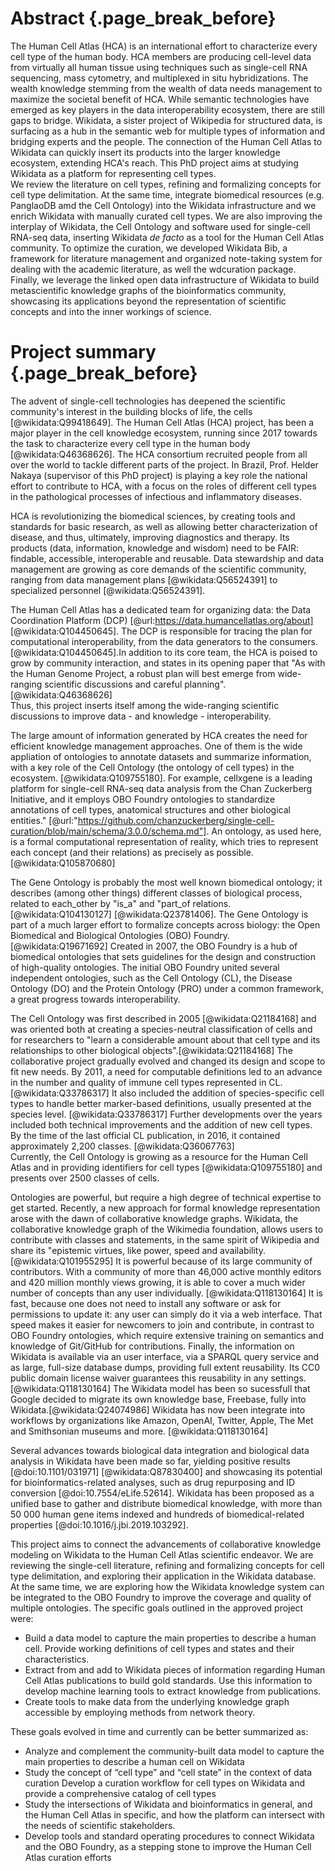 
# Abstract {.page_break_before}
The Human Cell Atlas (HCA) is an international effort to characterize every cell type of the human body. 
HCA members are producing cell-level data from virtually all human tissue using techniques such as single-cell RNA sequencing, mass cytometry, and multiplexed in situ hybridizations. 
The wealth knowledge stemming from the wealth of data needs management to maximize the societal benefit of HCA.
While semantic technologies have emerged as key players in the data interoperability ecosystem, there are still gaps to bridge. 
Wikidata, a sister project of Wikipedia for structured data, is surfacing as a hub in the semantic web for multiple types of information and bridging experts and the people. 
The connection of the Human Cell Atlas to Wikidata can quickly insert its products into the larger knowledge ecosystem, extending HCA's reach. 
This PhD project aims at studying Wikidata as a platform for representing cell types.  
We review the literature on cell types, refining and formalizing concepts for cell type delimitation.
At the same time, integrate biomedical resources (e.g. PanglaoDB amd the Cell Ontology) into the Wikidata infrastructure and we enrich Wikidata with  manually curated cell types. 
We are also improving the interplay of Wikidata, the Cell Ontology and software used for single-cell RNA-seq data, inserting Wikidata _de facto_ as a tool for the Human Cell Atlas community. 
To optimize the curation, we developed Wikidata Bib, a framework for literature management and organized note-taking system for dealing with the academic literature, as well the wdcuration package. 
Finally, we leverage the linked open data infrastructure of Wikidata to build metascientific knowledge graphs of the bioinformatics community, showcasing its applications beyond the representation of scientific concepts and into the inner workings of science.

# Project summary  {.page_break_before}

The advent of single-cell technologies has deepened the scientific community's interest in the building blocks of life, the cells [@wikidata:Q99418649]. 
The Human Cell Atlas (HCA) project, has been a major player in the cell knowledge ecosystem, running since 2017 towards the task to characterize every cell type in the human body [@wikidata:Q46368626]. The HCA consortium recruited people from all over the world to tackle different parts of the project. In Brazil, Prof. Helder Nakaya (supervisor of this PhD project) is playing a key role the national effort to contribute to HCA, with a focus on the roles of different cell types in the pathological processes of infectious and inflammatory diseases.

HCA is revolutionizing the biomedical sciences, by creating tools and standards for basic research, as well as allowing better characterization of disease, and thus, ultimately, improving diagnostics and therapy. 
Its products (data, information, knowledge and wisdom) need to be FAIR: findable, accessible, interoperable and reusable.
Data stewardship and data management are growing as core demands of the scientific community, ranging from data management plans [@wikidata:Q56524391] to specialized personnel [@wikidata:Q56524391].

The Human Cell Atlas has a dedicated team for organizing data: the Data Coordination Platform (DCP) [@url:https://data.humancellatlas.org/about] [@wikidata:Q104450645].
The DCP is responsible for tracing the plan for computational interoperability, from the data generators to the consumers.[@wikidata:Q104450645].In addition to its core team, the HCA is poised to grow by community interaction, and states in its opening paper that "As with the Human Genome Project, a robust plan will best emerge from wide-ranging scientific discussions and careful planning".[@wikidata:Q46368626]  
Thus, this project inserts itself among the wide-ranging scientific discussions to improve data - and knowledge - interoperability. 

The large amount of information generated by HCA creates the need for efficient knowledge management approaches. One of them is the wide appliation of ontologies to annotate datasets and summarize information, with a key role of the Cell Ontology (the ontology of cell types) in the ecosystem. [@wikidata:Q109755180]. For example, cellxgene  is a leading platform for single-cell RNA-seq data analysis from the Chan Zuckerberg Initiative, and it employs OBO Foundry ontologies 
to standardize annotations of cell types, anatomical structures and other biological entities."  [@url:"https://github.com/chanzuckerberg/single-cell-curation/blob/main/schema/3.0.0/schema.md"]. An ontology, as used here, is a formal computational representation of reality, which tries to represent each concept (and their relations) as precisely as possible.  [@wikidata:Q105870680]  

The Gene Ontology is probably the most well known biomedical ontology; it describes (among other things) different classes of biological process, related to each_other by "is_a" and "part_of relations. [@wikidata:Q104130127] [@wikidata:Q23781406]. The Gene Ontology is part of a much larger effort to formalize concepts across biology: the Open Biomedical and Biological Ontologies (OBO) Foundry. [@wikidata:Q19671692]
Created in 2007, the OBO Foundry is a hub of biomedical ontologies that sets guidelines for the design and construction of high-quality ontologies. 
The initial OBO Foundry united several independent ontologies, such as the Cell Ontology (CL), the Disease Ontology (DO) and the Protein Ontology (PRO) under a common framework, a great progress towards interoperability. 

<!-- Add paragraph on the usage of the Cell Ontology -->

The Cell Ontology was first described in 2005 [@wikidata:Q21184168] and was oriented both at creating a species-neutral classification of cells and
for researchers to "learn a considerable amount about that cell type and its relationships to other biological objects".[@wikidata:Q21184168]
The collaborative project gradually evolved and changed its design and scope to fit new needs. 
By 2011, a need for computable definitions led to an advance in the number and quality of immune cell types represented in CL. [@wikidata:Q33786317] 
It also included the addition of species-specific cell types to handle better marker-based definitions, usually presented at the species level. [@wikidata:Q33786317] 
Further developments over the years included both technical improvements and the addition of new cell types. 
By the time of the last official CL publication, in 2016, it contained approximately 2,200 classes.   [@wikidata:Q36067763]  
Currently, the Cell Ontology is growing as a resource for the Human Cell Atlas and in providing identifiers for cell types [@wikidata:Q109755180] and presents over 2500 classes of cells.


Ontologies are powerful, but require a high degree of technical expertise to get started. 
Recently, a new approach for formal knowledge representation arose with the dawn of collaborative knowledge graphs.
Wikidata, the collaborative knowledge graph of the Wikimedia foundation, allows users to contribute with classes and statements, in the same spirit of Wikipedia and share its "epistemic virtues, like power, speed and availability. [@wikidata:Q101955295]
It is powerful because of its large community of contributors. With a community of more than 46,000 active monthly editors and 420 million monthly views growing, it is able to cover a much wider number of concepts than any user individually. [@wikidata:Q118130164]
It is fast, because one does not need to install any software or ask for permissions to update it: any user can simply do it via a web interface. 
That speed makes it easier for newcomers to join and contribute, in contrast to OBO Foundry ontologies, which require extensive training on semantics and knowledge of Git/GitHub for contributions. 
Finally, the information on Wikidata is available via an user interface, via a SPARQL query service and as large, full-size database dumps, providing full extent reusability. Its CC0 public domain license waiver guarantees this reusability in any settings.[@wikidata:Q118130164]
The Wikidata model has been so sucessfull that Google decided to migrate its own knowledge base, Freebase, fully into Wikidata.[@wikidata:Q24074986] Wikidata has now been integrate into workflows by organizations like Amazon, OpenAI, Twitter, Apple, The Met and Smithsonian museums and more. [@wikidata:Q118130164]

Several advances towards biological data integration and biological data analysis in Wikidata have been made so far, yielding positive results [@doi:10.1101/031971] [@wikidata:Q87830400] and showcasing its potential for bioinformatics-related analyses, such as drug repurposing and ID conversion [@doi:10.7554/eLife.52614]. 
Wikidata has been proposed as a unified base to gather and distribute biomedical knowledge, with more than 50 000 human gene items indexed and hundreds of biomedical-related properties [@doi:10.1016/j.jbi.2019.103292].


This project aims to connect the advancements of collaborative knowledge modeling on Wikidata to the Human Cell Atlas scientific endeavor. We are reviewing the single-cell literature, refining and formalizing concepts for cell type delimitation, and exploring their application in the Wikidata database. At the same time, we are exploring how the Wikidata knowledge system can be integrated to the OBO Foundry to improve the coverage and quality of multiple ontologies. The specific goals outlined in the approved project were:

* Build a data model to capture the main properties to describe a human cell. Provide working definitions of cell types and states and their characteristics.
* Extract from and add to Wikidata pieces of information regarding Human Cell Atlas publications to build gold standards. Use this information to develop machine learning tools to extract knowledge from publications.
* Create tools to make data from the underlying knowledge graph accessible by employing methods from network theory.

These goals evolved in time and currently can be better summarized as:

* Analyze and complement the community-built data model to capture the main properties to describe a human cell on Wikidata 
* Study the concept of “cell type” and “cell state” in the context of data curation 
Develop a curation workflow for cell types on Wikidata and provide a comprehensive catalog of cell types 
* Study the intersections of Wikidata and bioinformatics in general, and the Human Cell Atlas in specific, and how the platform can intersect with the needs of scientific stakeholders.
* Develop tools and standard operating procedures to connect Wikidata and the OBO Foundry, as a stepping stone to improve the Human Cell Atlas curation efforts

